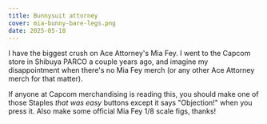```yaml
---
title: Bunnysuit attorney
cover: mia-bunny-bare-legs.png
date: 2025-05-18
---
```

I have the biggest crush on Ace Attorney's Mia Fey. I went to the Capcom store in Shibuya PARCO a couple years ago, and imagine my disappointment when there's no Mia Fey merch (or any other Ace Attorney merch for that matter).

If anyone at Capcom merchandising is reading this, you should make one of those Staples *that was easy* buttons except it says "Objection!" when you press it. Also make some official Mia Fey 1/8 scale figs, thanks!

